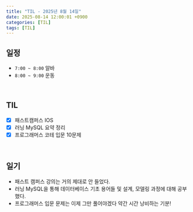 ```yaml
---
title: "TIL - 2025년 8월 14일"
date: 2025-08-14 12:00:01 +0900
categories: [TIL]
tags: [TIL]
---
```


## 일정

- `7:00 ~ 8:00` 알바
- `8:00 ~ 9:00` 운동

<br>

## TIL
- [x] 패스트캠퍼스 IOS
- [x] 러닝 MySQL 요약 정리
- [x] 프로그래머스 코테 입문 10문제

<br>

## 일기

- 패스트 캠퍼스 강의는 거의 제대로 안 들었다.
- 러닝 MySQL을 통해 데이터베이스 기초 용어들 및 설계, 모델링 과정에 대해 공부했다.
- 프로그래머스 입문 문제는 이제 그만 풀어야겠다 약간 시간 낭비하는 기분!